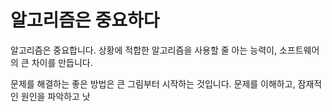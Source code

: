 # 알고리즘은 중요하다

알고리즘은 중요합니다. 상황에 적합한 알고리즘을 사용할 줄 아는 능력이, 소프트웨어의 큰 차이를 만듭니다. 

문제를 해결하는 좋은 방법은 큰 그림부터 시작하는 것입니다. 문제를 이해하고, 잠재적인 원인을 파악하고 낫
<!--stackedit_data:
eyJoaXN0b3J5IjpbMjc2OTA4NTU1LC0xMTE1OTU4NzQsLTQ5MD
k0NDA0LDczMDk5ODExNl19
-->